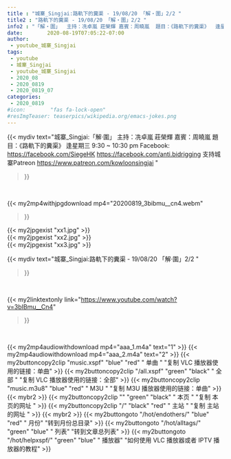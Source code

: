 ```yaml
---
title : "城寨_Singjai:路軌下的糞渠 - 19/08/20 「解‧圍」2/2 "
title2 : "路軌下的糞渠 - 19/08/20 「解‧圍」2/2 "
info2 : "「解‧圍」  主持：冼卓嵐 莊榮輝 嘉賓：周䁱嵐  題目：《路軌下的糞渠》  逢星期三 9:30 ~ 10:30 pm  Facebook:  https://facebook.com/SiegeHK https://facebook.com/anti.bidrigging  支持城寨Patreon https://www.patreon.com/kowloonsingjai "
date:        2020-08-19T07:05:22-07:00
author:
 - youtube_城寨_Singjai
tags:
 - youtube
 - 城寨_Singjai
 - youtube_城寨_Singjai
 - 2020_08
 - 2020_0819
 - 2020_0819_07
categories:
 - 2020_0819
#icon:        "fas fa-lock-open"
#resImgTeaser: teaserpics/wikipedia.org/emacs-jokes.png
---
```


{{< mydiv text="城寨_Singjai:「解‧圍」  主持：冼卓嵐 莊榮輝 嘉賓：周䁱嵐  題目：《路軌下的糞渠》  逢星期三 9:30 ~ 10:30 pm  Facebook:  https://facebook.com/SiegeHK https://facebook.com/anti.bidrigging  支持城寨Patreon https://www.patreon.com/kowloonsingjai "
>}}
<br>


{{< my2mp4withjpgdownload mp4="20200819_3bibmu__cn4.webm"
>}}

{{< my2jpgexist "xx1.jpg" >}}<br>
{{< my2jpgexist "xx2.jpg" >}}<br>
{{< my2jpgexist "xx3.jpg" >}}<br>



{{< mydiv text="城寨_Singjai:路軌下的糞渠 - 19/08/20 「解‧圍」2/2 "
>}}
<br>

{{< my2linktextonly link="https://www.youtube.com/watch?v=3bIBmu__Cn4"
>}}


<br>

{{< my2mp4audiowithdownload mp4="aaa_1.m4a"    text="1" >}}
{{< my2mp4audiowithdownload mp4="aaa_2.m4a"    text="2" >}}
{{< my2buttoncopy2clip "music.xspf"        "blue"   "red"    " 单曲 "  "复制 VLC 播放器使用的链接：单曲" >}} {{< my2buttoncopy2clip "/all.xspf"         "green"  "black"  " 全部 "  "复制 VLC 播放器使用的链接：全部" >}} {{< my2buttoncopy2clip "music.m3u8"        "blue"   "red"    " M3U  "    "复制 M3U 播放器使用的链接：单曲" >}} {{< mybr2 >}} {{< my2buttoncopy2clip ""                  "green"  "black"  " 本页 "    "复制 本页的网址 " >}} {{< my2buttoncopy2clip "/"                 "black"  "red"    " 主站 "    "复制 主站的网址 " >}} {{< mybr2 >}} {{< my2buttongoto      "/hot/endothers/"   "blue"   "red"    " 月份"   "转到月份总目录" >}} {{< my2buttongoto      "/hot/alltags/"     "green"  "blue"   " 列表"   "转到文章总列表" >}} {{< my2buttongoto      "/hot/helpxspf/"    "green"  "blue"   " 播放器" "如何使用 VLC 播放器或者 IPTV 播放器的教程" >}} 
